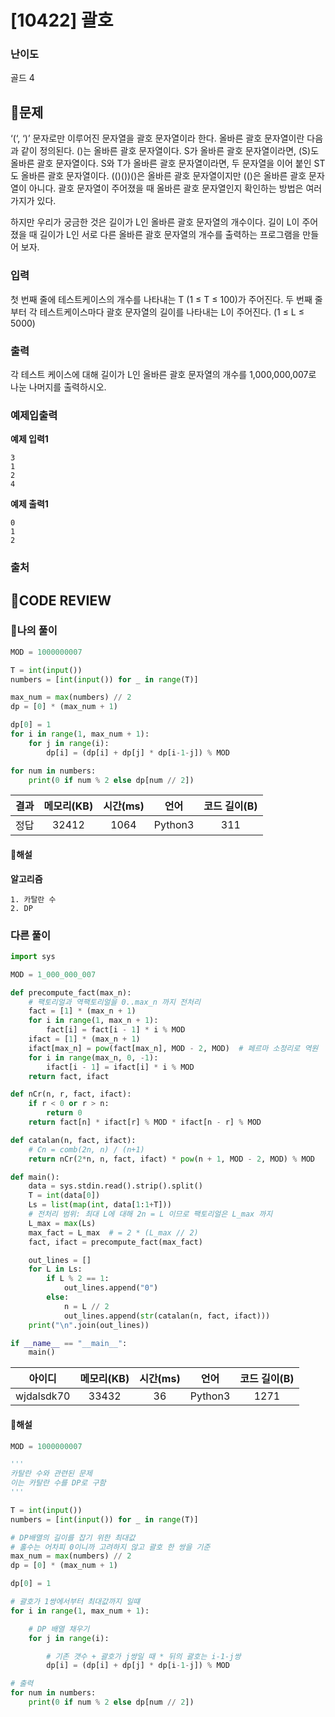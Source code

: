 # [10422] 괄호

### **난이도**
골드 4
## **📝문제**
‘(‘, ‘)’ 문자로만 이루어진 문자열을 괄호 문자열이라 한다. 올바른 괄호 문자열이란 다음과 같이 정의된다. ()는 올바른 괄호 문자열이다. S가 올바른 괄호 문자열이라면, (S)도 올바른 괄호 문자열이다. S와 T가 올바른 괄호 문자열이라면, 두 문자열을 이어 붙인 ST도 올바른 괄호 문자열이다. (()())()은 올바른 괄호 문자열이지만 (()은 올바른 괄호 문자열이 아니다. 괄호 문자열이 주어졌을 때 올바른 괄호 문자열인지 확인하는 방법은 여러 가지가 있다.

하지만 우리가 궁금한 것은 길이가 L인 올바른 괄호 문자열의 개수이다. 길이 L이 주어졌을 때 길이가 L인 서로 다른 올바른 괄호 문자열의 개수를 출력하는 프로그램을 만들어 보자.
### **입력**
첫 번째 줄에 테스트케이스의 개수를 나타내는 T (1 ≤ T ≤ 100)가 주어진다. 두 번째 줄부터 각 테스트케이스마다 괄호 문자열의 길이를 나타내는 L이 주어진다. (1 ≤ L ≤ 5000) 
### **출력**
각 테스트 케이스에 대해 길이가 L인 올바른 괄호 문자열의 개수를 1,000,000,007로 나눈 나머지를 출력하시오.
### **예제입출력**

**예제 입력1**

```
3
1
2
4
```

**예제 출력1**

```
0
1
2
```

### **출처**

## **🧐CODE REVIEW**

### **🧾나의 풀이**

```python
MOD = 1000000007

T = int(input())
numbers = [int(input()) for _ in range(T)]

max_num = max(numbers) // 2
dp = [0] * (max_num + 1)

dp[0] = 1
for i in range(1, max_num + 1):
    for j in range(i):
        dp[i] = (dp[i] + dp[j] * dp[i-1-j]) % MOD 

for num in numbers:
    print(0 if num % 2 else dp[num // 2])
```

결과	| 메모리(KB) |	시간(ms) |	언어 |	코드 길이(B)
:----:|:-----:|:-----:|:-----:|:--------:
정답|32412|1064|Python3|311
#### **📝해설**

**알고리즘**
```
1. 카탈란 수
2. DP
```

### **다른 풀이**

```python
import sys

MOD = 1_000_000_007

def precompute_fact(max_n):
    # 팩토리얼과 역팩토리얼을 0..max_n 까지 전처리
    fact = [1] * (max_n + 1)
    for i in range(1, max_n + 1):
        fact[i] = fact[i - 1] * i % MOD
    ifact = [1] * (max_n + 1)
    ifact[max_n] = pow(fact[max_n], MOD - 2, MOD)  # 페르마 소정리로 역원
    for i in range(max_n, 0, -1):
        ifact[i - 1] = ifact[i] * i % MOD
    return fact, ifact

def nCr(n, r, fact, ifact):
    if r < 0 or r > n:
        return 0
    return fact[n] * ifact[r] % MOD * ifact[n - r] % MOD

def catalan(n, fact, ifact):
    # Cn = comb(2n, n) / (n+1)
    return nCr(2*n, n, fact, ifact) * pow(n + 1, MOD - 2, MOD) % MOD

def main():
    data = sys.stdin.read().strip().split()
    T = int(data[0])
    Ls = list(map(int, data[1:1+T]))
    # 전처리 범위: 최대 L에 대해 2n = L 이므로 팩토리얼은 L_max 까지
    L_max = max(Ls)
    max_fact = L_max  # = 2 * (L_max // 2)
    fact, ifact = precompute_fact(max_fact)

    out_lines = []
    for L in Ls:
        if L % 2 == 1:
            out_lines.append("0")
        else:
            n = L // 2
            out_lines.append(str(catalan(n, fact, ifact)))
    print("\n".join(out_lines))

if __name__ == "__main__":
    main()

```

아이디 | 메모리(KB) |	시간(ms) |	언어 |	코드 길이(B) 
:-----:|:-----:|:-----:|:----:|:--------:
wjdalsdk70|33432|36|Python3|1271
#### **📝해설**

```python
MOD = 1000000007

'''
카탈란 수와 관련된 문제
이는 카탈란 수를 DP로 구함
'''

T = int(input())
numbers = [int(input()) for _ in range(T)]

# DP배열의 길이를 잡기 위한 최대값
# 홀수는 어차피 0이니까 고려하지 않고 괄호 한 쌍을 기준
max_num = max(numbers) // 2
dp = [0] * (max_num + 1)

dp[0] = 1

# 괄호가 1쌍에서부터 최대값까지 일떄
for i in range(1, max_num + 1):

    # DP 배열 채우기
    for j in range(i):

        # 기존 갯수 + 괄호가 j쌍일 때 * 뒤의 괄호는 i-1-j쌍
        dp[i] = (dp[i] + dp[j] * dp[i-1-j]) % MOD 

# 출력
for num in numbers:
    print(0 if num % 2 else dp[num // 2])
```